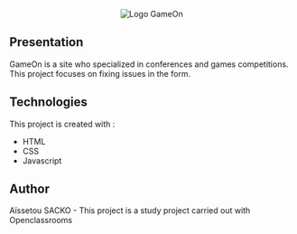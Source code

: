 <p align=center>
  <img src="/starterOnly/Logo.png" alt="Logo GameOn" />
</p>


## Presentation
GameOn is a site who specialized in conferences and games competitions. This project focuses on fixing issues in the form.



## Technologies
This project is created with : 
* HTML
* CSS
* Javascript


## Author
Aïssetou SACKO - This project is a study project carried out with Openclassrooms
